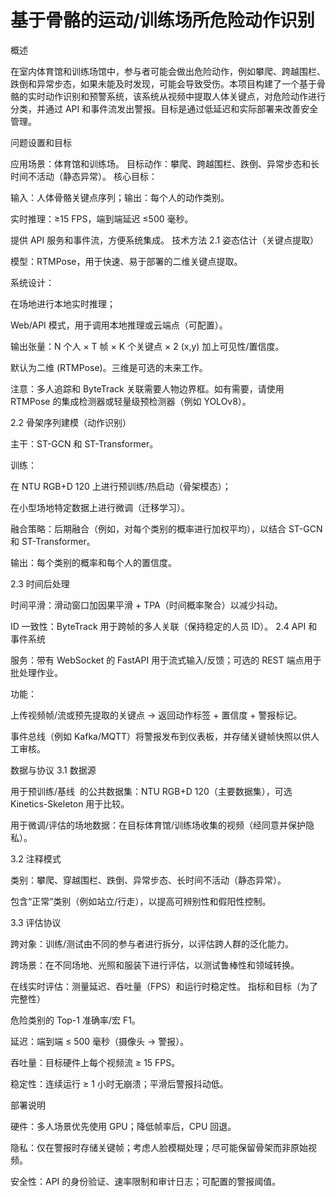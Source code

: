# 基于骨骼的运动/训练场所危险动作识别

概述

在室内体育馆和训练场馆中，参与者可能会做出危险动作，例如攀爬、跨越围栏、跌倒和异常步态，如果未能及时发现，可能会导致受伤。本项目构建了一个基于骨骼的实时动作识别和预警系统，该系统从视频中提取人体关键点，对危险动作进行分类，并通过 API 和事件流发出警报。目标是通过低延迟和实际部署来改善安全管理。

问题设置和目标

应用场景：体育馆和训练场。
目标动作：攀爬、跨越围栏、跌倒、异常步态和长时间不活动（静态异常）。
核心目标：

输入：人体骨骼关键点序列；输出：每个人的动作类别。

实时推理：≥15 FPS，端到端延迟 ≤500 毫秒。

提供 API 服务和事件流，方便系统集成。
技术方法
2.1 姿态估计（关键点提取）

模型：RTMPose，用于快速、易于部署的二维关键点提取。

系统设计：

在场地进行本地实时推理；

Web/API 模式，用于调用本地推理或云端点（可配置）。

输出张量：N 个人 × T 帧 × K 个关键点 × 2 (x,y) 加上可见性/置信度。

默认为二维 (RTMPose)。三维是可选的未来工作。

注意：多人追踪和 ByteTrack 关联需要人物边界框。如有需要，请使用 RTMPose 的集成检测器或轻量级预检测器（例如 YOLOv8）。

2.2 骨架序列建模（动作识别）

主干：ST-GCN 和 ST-Transformer。

训练：

在 NTU RGB+D 120 上进行预训练/热启动（骨架模态）；

在小型场地特定数据上进行微调（迁移学习）。

融合策略：后期融合（例如，对每个类别的概率进行加权平均），以结合 ST-GCN 和 ST-Transformer。

输出：每个类别的概率和每个人的置信度。

2.3 时间后处理

时间平滑：滑动窗口加因果平滑 + TPA（时间概率聚合）以减少抖动。

ID 一致性：ByteTrack 用于跨帧的多人关联（保持稳定的人员 ID）。
2.4 API 和事件系统

服务：带有 WebSocket 的 FastAPI 用于流式输入/反馈；可选的 REST 端点用于批处理作业。

功能：

上传视频帧/流或预先提取的关键点 → 返回动作标签 + 置信度 + 警报标记。

事件总线（例如 Kafka/MQTT）将警报发布到仪表板，并存储关键帧快照以供人工审核。

数据与协议
3.1 数据源

用于预训练/基线 ​​ 的公共数据集：NTU RGB+D 120（主要数据集），可选 Kinetics-Skeleton 用于比较。

用于微调/评估的场地数据：在目标体育馆/训练场收集的视频（经同意并保护隐私）。

3.2 注释模式

类别：攀爬、穿越围栏、跌倒、异常步态、长时间不活动（静态异常）。

包含“正常”类别（例如站立/行走），以提高可辨别性和假阳性控制。

3.3 评估协议

跨对象：训练/测试由不同的参与者进行拆分，以评估跨人群的泛化能力。

跨场景：在不同场地、光照和服装下进行评估，以测试鲁棒性和领域转换。

在线实时评估：测量延迟、吞吐量（FPS）和运行时稳定性。
指标和目标（为了完整性）

危险类别的 Top-1 准确率/宏 F1。

延迟：端到端 ≤ 500 毫秒（摄像头 → 警报）。

吞吐量：目标硬件上每个视频流 ≥ 15 FPS。

稳定性：连续运行 ≥ 1 小时无崩溃；平滑后警报抖动低。

部署说明

硬件：多人场景优先使用 GPU；降低帧率后，CPU 回退。

隐私：仅在警报时存储关键帧；考虑人脸模糊处理；尽可能保留骨架而非原始视频。

安全性：API 的身份验证、速率限制和审计日志；可配置的警报阈值。
